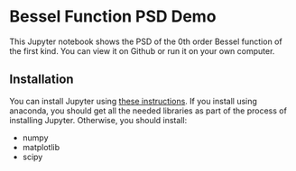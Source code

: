 # Bessel Function PSD Demo

This Jupyter notebook shows the PSD of the 0th order Bessel function of the first kind.
You can view it on Github or run it on your own computer.

## Installation
You can install Jupyter using [these instructions](http://jupyter.org/install.html).
If you install using anaconda, you should get all the needed libraries as part of the process of installing Jupyter.
Otherwise, you should install:

* numpy
* matplotlib
* scipy



